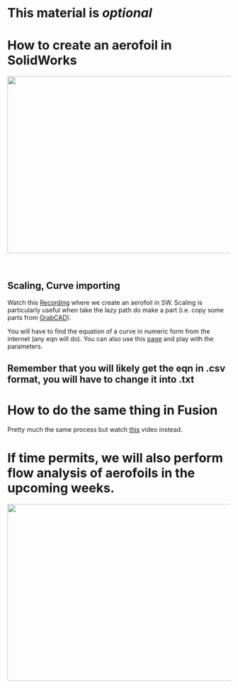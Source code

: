 # This material is *optional*

# How to create an aerofoil in SolidWorks

<p align="center">
 <img  width="900" height="400" src="https://github.com/Robotics-Club-IIT-BHU/HDS-SummperCamp21/blob/main/media/image010-1.png">
 <p align="center">
 <i></i><br> 
</p>

## Scaling, Curve importing

Watch this [Recording](https://www.youtube.com/watch?v=cw2xplXarr0) where we create an aerofoil in SW. Scaling is particularly useful when take the lazy path do make a part (i.e. copy some parts from [GrabCAD](https://grabcad.com/library/)). 

You will have to find the equation of a curve in numeric form from the internet (any eqn will do). You can also use this [page](http://airfoiltools.com/airfoil/naca4digit) and play with the parameters.


## Remember that you will likely get the eqn in .csv format, you will have to change it into .txt

# How to do the same thing in Fusion

Pretty much the same process but watch [this](https://www.youtube.com/watch?v=Y-Y5jClGnbM) video instead.


# If time permits, we will also perform flow analysis of aerofoils in the upcoming weeks.

<p align="center">
 <img  width="900" height="400" src="https://github.com/Robotics-Club-IIT-BHU/HDS-SummperCamp21/blob/main/media/image001-1.png">
 <p align="center">
 <i></i><br> 
</p>



